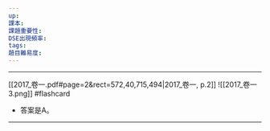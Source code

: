 ```yaml
---
up: 
課本: 
課題重要性: 
DSE出現頻率: 
tags: 
題目難易度:
---
```

---
[[2017_卷一.pdf#page=2&rect=572,40,715,494|2017_卷一, p.2]] 
![[2017_卷一 3.png]] #flashcard
* 答案是A。
 ---
<!--ID: 1730788582850-->
